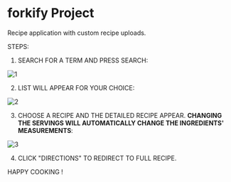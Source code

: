 # forkify Project

Recipe application with custom recipe uploads.

STEPS:
1. SEARCH FOR A TERM AND PRESS SEARCH:
   
![1](https://github.com/VedikaSingh1/Forkify-React/assets/144081124/3c19864a-bd50-44ae-8462-2dc2ca758368)


2. LIST WILL APPEAR FOR YOUR CHOICE:
   
![2](https://github.com/VedikaSingh1/Forkify-React/assets/144081124/693bcd8d-e14c-4a97-9fef-883d690a47ac)


3. CHOOSE A RECIPE AND THE DETAILED RECIPE APPEAR. **CHANGING THE SERVINGS WILL AUTOMATICALLY CHANGE THE INGREDIENTS' MEASUREMENTS**:
   
![3](https://github.com/VedikaSingh1/Forkify-React/assets/144081124/52e79181-9728-4127-8556-9838983d58b8)

4. CLICK "DIRECTIONS" TO REDIRECT TO FULL RECIPE.

HAPPY COOKING !
